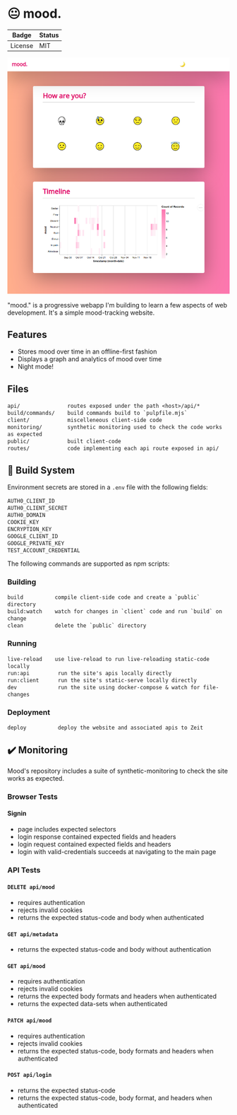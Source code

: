
# 😐 mood.

Badge | Status
----- | ------
License | MIT

![example screenshot](screenshot.png "Example Screenshot")

"mood." is a progressive webapp I'm building to learn a few aspects of web development. It's a simple mood-tracking website.

## Features

- Stores mood over time in an offline-first fashion
- Displays a graph and analytics of mood over time
- Night mode!

## Files

```
api/               routes exposed under the path <host>/api/*
build/commands/    build commands build to `pulpfile.mjs`
client/            miscelleneous client-side code
monitoring/        synthetic monitoring used to check the code works as expected
public/            built client-code
routes/            code implementing each api route exposed in api/
```

## 🧰 Build System

Environment secrets are stored in a `.env` file with the following fields:

```
AUTH0_CLIENT_ID
AUTH0_CLIENT_SECRET
AUTH0_DOMAIN
COOKIE_KEY
ENCRYPTION_KEY
GOOGLE_CLIENT_ID
GOOGLE_PRIVATE_KEY
TEST_ACCOUNT_CREDENTIAL
```

The following commands are supported as npm scripts:

### Building
```
build          compile client-side code and create a `public` directory
build:watch    watch for changes in `client` code and run `build` on change
clean          delete the `public` directory
```

### Running
```
live-reload    use live-reload to run live-reloading static-code locally
run:api         run the site's apis locally directly
run:client      run the site's static-serve locally directly
dev             run the site using docker-compose & watch for file-changes
```

### Deployment
```
deploy          deploy the website and associated apis to Zeit
```

## ✔️ Monitoring

Mood's repository includes a suite of synthetic-monitoring to check the site works as expected.

### Browser Tests

#### Signin

- page includes expected selectors
- login response contained expected fields and headers
- login request contained expected fields and headers
- login with valid-credentials succeeds at navigating to the main page

### API Tests

#### `DELETE api/mood`

- requires authentication
- rejects invalid cookies
- returns the expected status-code and body when authenticated

#### `GET api/metadata`

- returns the expected status-code and body without authentication

#### `GET api/mood`

- requires authentication
- rejects invalid cookies
- returns the expected body formats and headers when authenticated
- returns the expected data-sets when authenticated

#### `PATCH api/mood`

- requires authentication
- rejects invalid cookies
- returns the expected status-code, body formats and headers when authenticated

#### `POST api/login`

- returns the expected status-code
- returns the expected status-code, body format, and headers when authenticated
